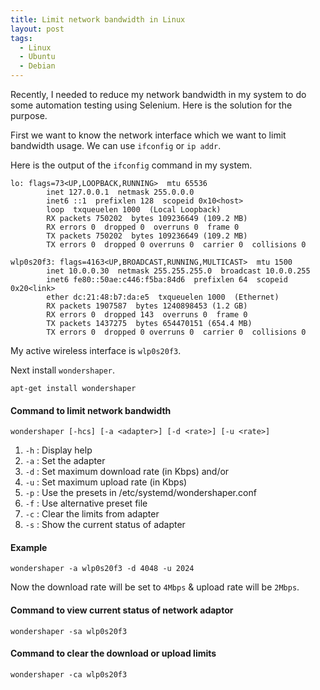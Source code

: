 ```yaml
---
title: Limit network bandwidth in Linux
layout: post
tags:
  - Linux
  - Ubuntu
  - Debian
---
```


Recently, I needed to reduce my network bandwidth in my system to do some automation testing using Selenium. Here is the solution for the purpose.

First we want to know the network interface which we want to limit bandwidth usage. We can use `ifconfig` or `ip addr`.

Here is the output of the `ifconfig` command in my system.

    lo: flags=73<UP,LOOPBACK,RUNNING>  mtu 65536
            inet 127.0.0.1  netmask 255.0.0.0
            inet6 ::1  prefixlen 128  scopeid 0x10<host>
            loop  txqueuelen 1000  (Local Loopback)
            RX packets 750202  bytes 109236649 (109.2 MB)
            RX errors 0  dropped 0  overruns 0  frame 0
            TX packets 750202  bytes 109236649 (109.2 MB)
            TX errors 0  dropped 0 overruns 0  carrier 0  collisions 0

    wlp0s20f3: flags=4163<UP,BROADCAST,RUNNING,MULTICAST>  mtu 1500
            inet 10.0.0.30  netmask 255.255.255.0  broadcast 10.0.0.255
            inet6 fe80::50ae:c446:f5ba:84d6  prefixlen 64  scopeid 0x20<link>
            ether dc:21:48:b7:da:e5  txqueuelen 1000  (Ethernet)
            RX packets 1907587  bytes 1240898453 (1.2 GB)
            RX errors 0  dropped 143  overruns 0  frame 0
            TX packets 1437275  bytes 654470151 (654.4 MB)
            TX errors 0  dropped 0 overruns 0  carrier 0  collisions 0

My active wireless interface is `wlp0s20f3`.

Next install `wondershaper`.

    apt-get install wondershaper

#### Command to limit network bandwidth

    wondershaper [-hcs] [-a <adapter>] [-d <rate>] [-u <rate>]

1. `-h` :  Display help
2. `-a` :  Set the adapter
3. `-d` :  Set maximum download rate (in Kbps) and/or
4. `-u` :  Set maximum upload rate (in Kbps)
5. `-p` :  Use the presets in /etc/systemd/wondershaper.conf
6. `-f` :  Use alternative preset file
7. `-c` :  Clear the limits from adapter
8. `-s` :  Show the current status of adapter

#### Example

    wondershaper -a wlp0s20f3 -d 4048 -u 2024

Now the download rate will be set to `4Mbps` & upload rate will be `2Mbps`.

#### Command to view current status of network adaptor

    wondershaper -sa wlp0s20f3

#### Command to clear the download or upload limits

    wondershaper -ca wlp0s20f3
